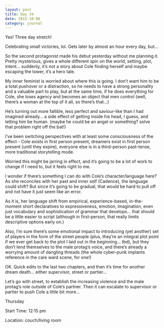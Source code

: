 ```yaml
---
layout: post
title: Day 34
date: 2015-10-08
category: journal
---
```


Yes! Three day stretch! 

Celebrating small victories, lol. Gets later by almost an hour every day, but… 

So the second protagonist made his debut yesterday without me planning it. Pretty mysterious, gives a whole different spin on the world, setting, plot, intent… suddenly, it’s not a story about Cole finding herself and maybe escaping the tower, it’s a hero tale. 

My inner feminist is worried about where this is going. I don’t want him to be a total pushover or a distraction, so he needs to have a strong personality and a valuable part to play, but at the same time, if he does everything for Cole, she loses agency and becomes an object that men control (well, there’s a woman at the top of it all, so there’s that…) 

He’s turning out more fallible, less perfect and saviour-like than I had imagined already… a side effect of getting inside his head, I guess, and letting him be human. (maybe he could be an angel or something? solve that problem right off the bat!) 

I’ve been switching perspectives with at least some consciousness of the effect - Cole exists in first person present, dreamers exist in first person present (until they expire), everyone else is in a third-person past-tense, more traditional storytelling mode. 

Worried this might be jarring in effect, and it’s going to be a lot of work to change if I need to, but it feels right to me. 

I wonder if there’s something I can do with Cole’s character/language here? As she reconciles with her past and inner self (Cadence), the language could shift? But since it’s going to be gradual, that would be hard to pull off and not have it just seem like an error. 

As it is, her language shift from empirical, experience-based, in-the-moment short declaratives to expressiveness, emotion, imagination, even just vocabulary and sophistication of grammar that develops… that should be a little easier to script (although in first-person, that really limits descriptive options early on.) 

Also, I’m sure there’s some emotional impact to introducing (yet another) set of players in the form of the street people (plus, they’re an integral plot point if we ever get back to the plot I laid out in the beginning… tbd), but they don’t lend themselves to the male protag’s voice, and there’s already a worrying amount of dangling threads (the whole cyber-punk implants reference in the care ward scene, for one!) 

OK. Quick edits to the last two chapters, and then it’s time for another dream death… either supervisor, street or partier… 

Let’s go with street, to establish the increasing violence and the male protag’s role outside of Cole’s partner. Then it can escalate to supervisor or partier to push Cole a little bit more…


Thursday

Start Time: 12:15 pm

Location: couch/living room
